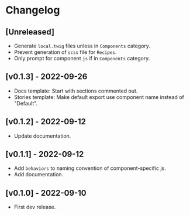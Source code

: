 # Changelog

## [Unreleased]

- Generate `local.twig` files unless in `Components` category.
- Prevent generation of `scss` file for `Recipes`.
- Only prompt for component `js` if in `Components` category.

## [v0.1.3] - 2022-09-26

- Docs template: Start with sections commented out.
- Stories template: Make default export use component name instead of "Default".

## [v0.1.2] - 2022-09-12

- Update documentation.

## [v0.1.1] - 2022-09-12

- Add `behaviors` to naming convention of component-specific js.
- Add documentation.

## [v0.1.0] - 2022-09-10

- First dev release.
